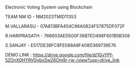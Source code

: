  Electronic Voting System using Blockchain 

TEAM NM ID - NM2023TMID11353

M.VALLARASU   -  07A813BFA454C96A0824F57875DF072F  

R.HARIPRASATH  - 766603AED500F36B7ED498F601B5B308  

S.SANJAY      -  E517DE38FC8FE088A8F408D369739E76

DEMO LINK : https://drive.google.com/file/d/1GvYPf-5ZOnX0HYRVGybxSw26Om9r-rw-/view?usp=drive_link
